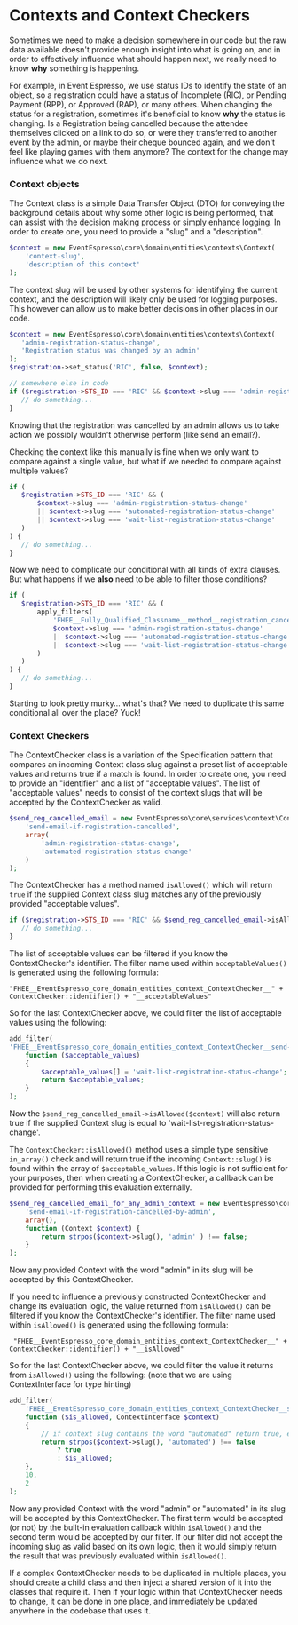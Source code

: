 # Contexts and Context Checkers

Sometimes we need to make a decision somewhere in our code but the raw data available doesn't provide enough insight into what is going on, and in order to effectively influence what should happen next, we really need to know **why** something is happening.

For example, in Event Espresso, we use status IDs to identify the state of an object, so a registration could have a status of Incomplete (RIC), or Pending Payment (RPP), or Approved (RAP), or many others. When changing the status for a registration, sometimes it's beneficial to know **why** the status is changing. Is a Registration being cancelled because the attendee themselves clicked on a link to do so, or were they transferred to another event by the admin, or maybe their cheque bounced again, and we don't feel like playing games with them anymore? The context for the change may influence what we do next.


### Context objects

The Context class is a simple Data Transfer Object (DTO) for conveying the background details about why some other logic is being performed, that can assist with the decision making process or simply enhance logging. In order to create one, you need to provide a "slug" and a "description". 

```php
$context = new EventEspresso\core\domain\entities\contexts\Context(
    'context-slug',
    'description of this context'
);
```
 
 The context slug will be used by other systems for identifying the current context, and the description will likely only be used for logging purposes. This however can allow us to make better decisions in other places in our code.
 
 ```php
$context = new EventEspresso\core\domain\entities\contexts\Context(
    'admin-registration-status-change',
    'Registration status was changed by an admin'
);
$registration->set_status('RIC', false, $context);

// somewhere else in code
if ($registration->STS_ID === 'RIC' && $context->slug === 'admin-registration-status-change') {
    // do something... 
}
```

Knowing that the registration was cancelled by an admin allows us to take action we possibly wouldn't otherwise perform (like send an email?).

Checking the context like this manually is fine when we only want to compare against a single value, but what if we needed to compare against multiple values?

 ```php
if (
    $registration->STS_ID === 'RIC' && (
        $context->slug === 'admin-registration-status-change'
        || $context->slug === 'automated-registration-status-change'
        || $context->slug === 'wait-list-registration-status-change'
    )
) {
    // do something... 
}
```

Now we need to complicate our conditional with all kinds of extra clauses. But what happens if we **also** need to be able to filter those conditions?

 ```php
if (
    $registration->STS_ID === 'RIC' && (
        apply_filters(
            'FHEE__Fully_Qualified_Classname__method__registration_cancelled__context',
            $context->slug === 'admin-registration-status-change'
            || $context->slug === 'automated-registration-status-change'
            || $context->slug === 'wait-list-registration-status-change'
        )
    )
) {
    // do something... 
}
```

Starting to look pretty murky... what's that? We need to duplicate this same conditional all over the place? Yuck!

### Context Checkers

The ContextChecker class is a variation of the Specification pattern that compares an incoming Context class slug against a preset list of acceptable values and returns true if a match is found.  In order to create one, you need to provide an "identifier" and a list of "acceptable values". The list of "acceptable values" needs to consist of the context slugs that will be accepted by  the ContextChecker as valid.  

```php
$send_reg_cancelled_email = new EventEspresso\core\services\context\ContextChecker(
    'send-email-if-registration-cancelled',
    array(
        'admin-registration-status-change',
        'automated-registration-status-change'        
    )
);
```

The ContextChecker has a method named `isAllowed()` which will return `true` if the supplied Context class slug matches any of the previously provided "acceptable values".

 ```php
if ($registration->STS_ID === 'RIC' && $send_reg_cancelled_email->isAllowed($context)) {
    // do something... 
}
```

The list of acceptable values can be filtered if you know the ContextChecker's identifier. The filter name used within `acceptableValues()` is generated using the following formula:
                                              
```
"FHEE__EventEspresso_core_domain_entities_context_ContextChecker__" + ContextChecker::identifier() + "__acceptableValues"
```

So for the last ContextChecker above, we could filter the list of acceptable values using the following:

```php
add_filter(
'FHEE__EventEspresso_core_domain_entities_context_ContextChecker__send-email-if-registration-cancelled-by-admin__acceptableValues',
    function ($acceptable_values)
    {
        $acceptable_values[] = 'wait-list-registration-status-change';
        return $acceptable_values;
    }
);
```

Now the `$send_reg_cancelled_email->isAllowed($context)` will also return true if the supplied Context slug is equal to 'wait-list-registration-status-change'.

The `ContextChecker::isAllowed()` method uses a simple type sensitive `in_array()` check and will return true if the incoming `Context::slug()` is found within the array of `$acceptable_values`. If this logic is not sufficient for your purposes, then when creating a ContextChecker, a callback can be provided for performing this evaluation externally.

```php
$send_reg_cancelled_email_for_any_admin_context = new EventEspresso\core\services\context\ContextChecker(
    'send-email-if-registration-cancelled-by-admin',
    array(),
    function (Context $context) {
        return strpos($context->slug(), 'admin' ) !== false;
    }
);
```

Now any provided Context with the word "admin" in its slug will be accepted by this ContextChecker.

If you need to influence a previously constructed ContextChecker and change its evaluation logic, the value returned from `isAllowed()` can be filtered if you know the ContextChecker's identifier. The filter name used within `isAllowed()` is generated using the following formula:

```
 "FHEE__EventEspresso_core_domain_entities_context_ContextChecker__" + ContextChecker::identifier() + "__isAllowed"
```

So for the last ContextChecker above, we could filter the value it returns from `isAllowed()` using the following: (note that  we are using ContextInterface for type hinting)

```php
add_filter(
    'FHEE__EventEspresso_core_domain_entities_context_ContextChecker__send-email-if-registration-cancelled-by-admin__isAllowed',
    function ($is_allowed, ContextInterface $context)
    {
        // if context slug contains the word "automated" return true, else return previously evaluated result
        return strpos($context->slug(), 'automated') !== false
            ? true
            : $is_allowed;
    },
    10,
    2
);
```

Now any provided Context with the word "admin" or "automated" in its slug will be accepted by this ContextChecker. The first term would be accepted (or not) by the built-in evaluation callback within `isAllowed()` and the second term would be accepted by our filter. If our filter did not accept the incoming slug as valid based on its own logic, then it would simply return the result that was previously evaluated  within `isAllowed()`.

If a complex ContextChecker needs to be duplicated in multiple places, you should create a child class and then inject a shared version of it into the classes that require it. Then if your logic within that ContextChecker needs to change, it can be done in one place, and immediately be updated anywhere in the codebase that uses it.
